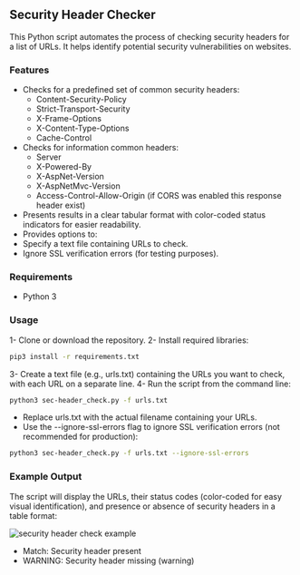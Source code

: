 ## Security Header Checker
This Python script automates the process of checking security headers for a list of URLs. It helps identify potential security vulnerabilities on websites.


### Features
- Checks for a predefined set of common security headers:
  - Content-Security-Policy
  - Strict-Transport-Security
  - X-Frame-Options
  - X-Content-Type-Options
  - Cache-Control
- Checks for information common headers:
  - Server
  - X-Powered-By
  - X-AspNet-Version
  - X-AspNetMvc-Version
  - Access-Control-Allow-Origin (if CORS was enabled this response header exist) 
- Presents results in a clear tabular format with color-coded status indicators for easier readability.
- Provides options to:
- Specify a text file containing URLs to check.
- Ignore SSL verification errors (for testing purposes).

### Requirements
- Python 3
  
### Usage
1- Clone or download the repository.
2- Install required libraries:
```bash
pip3 install -r requirements.txt
```
3- Create a text file (e.g., urls.txt) containing the URLs you want to check, with each URL on a separate line.
4- Run the script from the command line:
```bash
python3 sec-header_check.py -f urls.txt
```
- Replace urls.txt with the actual filename containing your URLs.
- Use the --ignore-ssl-errors flag to ignore SSL verification errors (not recommended for production):
```bash
python3 sec-header_check.py -f urls.txt --ignore-ssl-errors
```
### Example Output
The script will display the URLs, their status codes (color-coded for easy visual identification), and presence or absence of security headers in a table format:

![security header check example](https://github.com/khshathra-BH/sec-header-check/assets/129506375/e0db0324-b705-4088-9f93-30ea1aafd782)



- Match: Security header present
- WARNING: Security header missing (warning)

  
